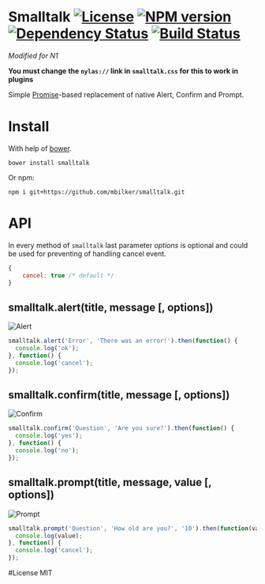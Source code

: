 Smalltalk [![License][LicenseIMGURL]][LicenseURL] [![NPM version][NPMIMGURL]][NPMURL] [![Dependency Status][DependencyStatusIMGURL]][DependencyStatusURL] [![Build Status][BuildStatusIMGURL]][BuildStatusURL]
====
_Modified for N1_

**You must change the `nylas://` link in `smalltalk.css` for this to work in plugins**

Simple [Promise](https://developer.mozilla.org/en/docs/Web/JavaScript/Reference/Global_Objects/Promise)-based replacement of native Alert, Confirm and Prompt.

# Install
With help of [bower](http://bower.io "Bower").

```
bower install smalltalk
```

Or npm:

```
npm i git+https://github.com/mbilker/smalltalk.git
```

# API

In every method of `smalltalk` last parameter *options* is optional and could be used
for preventing of handling cancel event.

```js
{
    cancel: true /* default */
}
```

## smalltalk.alert(title, message [, options])

![Alert](https://raw.githubusercontent.com/mbilker/smalltalk/master/screen/alert.png "Alert")

```js
smalltalk.alert('Error', 'There was an error!').then(function() {
  console.log('ok');
}, function() {
  console.log('cancel');
});
```

## smalltalk.confirm(title, message [, options])

![Confirm](https://raw.githubusercontent.com/mbilker/smalltalk/master/screen/confirm.png "Confirm")

```js
smalltalk.confirm('Question', 'Are you sure?').then(function() {
  console.log('yes');
}, function() {
  console.log('no');
});
```

## smalltalk.prompt(title, message, value [, options])

![Prompt](https://raw.githubusercontent.com/mbilker/smalltalk/master/screen/prompt.png "Prompt")

```js
smalltalk.prompt('Question', 'How old are you?', '10').then(function(value) {
  console.log(value);
}, function() {
  console.log('cancel');
});
```

#License
MIT

[NPMIMGURL]:                https://img.shields.io/npm/v/smalltalk.svg?style=flat
[BuildStatusIMGURL]:        https://img.shields.io/travis/mbilker/smalltalk/master.svg?style=flat
[DependencyStatusIMGURL]:   https://img.shields.io/gemnasium/mbilker/smalltalk.svg?style=flat
[LicenseIMGURL]:            https://img.shields.io/badge/license-MIT-317BF9.svg?style=flat
[NPMURL]:                   https://npmjs.org/package/smalltalk "npm"
[BuildStatusURL]:           https://travis-ci.org/mbilker/smalltalk  "Build Status"
[DependencyStatusURL]:      https://gemnasium.com/mbilker/smalltalk "Dependency Status"
[LicenseURL]:               https://tldrlegal.com/license/mit-license "MIT License"
